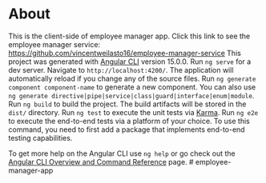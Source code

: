 # About
This is the client-side of employee manager app. Click this link to see the employee manager service: https://github.com/vincentweilasto16/employee-manager-service
This project was generated with [Angular CLI](https://github.com/angular/angular-cli) version 15.0.0.
Run `ng serve` for a dev server. Navigate to `http://localhost:4200/`. The application will automatically reload if you change any of the source files.
Run `ng generate component component-name` to generate a new component. You can also use `ng generate directive|pipe|service|class|guard|interface|enum|module`.
Run `ng build` to build the project. The build artifacts will be stored in the `dist/` directory.
Run `ng test` to execute the unit tests via [Karma](https://karma-runner.github.io).
Run `ng e2e` to execute the end-to-end tests via a platform of your choice. To use this command, you need to first add a package that implements end-to-end testing capabilities.

To get more help on the Angular CLI use `ng help` or go check out the [Angular CLI Overview and Command Reference](https://angular.io/cli) page.
#   e m p l o y e e - m a n a g e r - a p p 
 
 
